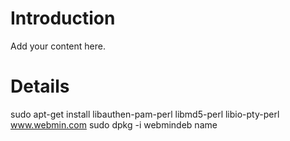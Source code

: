 # Introduction #

Add your content here.


# Details #

sudo apt-get install libauthen-pam-perl libmd5-perl libio-pty-perl
www.webmin.com
sudo dpkg -i webmindeb name
